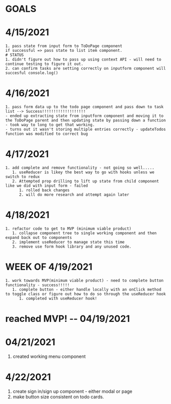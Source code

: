 # GOALS
# 4/15/2021
    1. pass state from input form to ToDoPage component
    if successful => pass state to list item component. 
    # STATUS
    1. didn't figure out how to pass up using context API - will need to continue testing to figure it out.
    2. can confirm tasks are setting correctly on inputform component will succesful console.log()
# 4/16/2021
    1. pass form data up to the todo page component and pass down to task list --> Success!!!!!!!!!!!!!!!!!!!
    - ended up extracting state from inputform component and moving it to the ToDoPage parent and then updating state by passing down a function - took way to long to get that working.
    - turns out it wasn't storing multiple entries correctly - updateTodos function was modified to correct bug
# 4/17/2021
    1. add complete and remove functionality - not going so well.....
       1. useReducer is likey the best way to go with hooks unless we switch to redux
       2. Attempted prop drilling to lift up state from child component like we did with input form - failed
          1. rolled back changes
          2. will do more research and attempt again later
# 4/18/2021
    1. refactor code to get to MVP (minimum viable product)
       1. collapse component tree to single working component and then expand back out to components 
       2. implement useReducer to manage state this time
       3. remove use form hook library and any unused code.
# WEEK OF 4/19/2021
    1. work towards MVP(minimum viable product) - need to complete button functionality - success!!!!!
       1. complete button - either handle locally with an onClick method to toggle class or figure out how to do so through the useReducer hook
          1. completed with useReducer hook!
# reached MVP! -- 04/19/2021
# 04/21/2021
   1. created working menu component
# 4/22/2021
   1. create sign in/sign up component - either modal or page
   2. make button size consistent on todo cards.